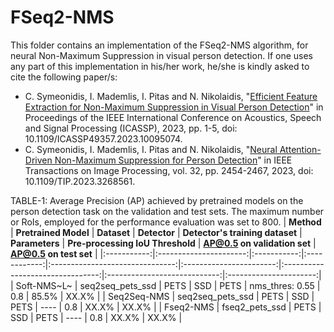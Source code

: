 FSeq2-NMS
======

This folder contains an implementation of the FSeq2-NMS algorithm, for neural Non-Maximum Suppression in visual person detection. If one uses any part of this implementation in his/her work, he/she is kindly asked to cite the following paper/s:

- C. Symeonidis, I. Mademlis, I. Pitas and N. Nikolaidis, "[Efficient Feature Extraction for Non-Maximum Suppression in Visual Person Detection](https://ieeexplore.ieee.org/document/10095074)" in Proceedings of the IEEE International Conference on Acoustics, Speech and Signal Processing (ICASSP), 2023, pp. 1-5, doi: 10.1109/ICASSP49357.2023.10095074.
- C. Symeonidis, I. Mademlis, I. Pitas and N. Nikolaidis, "[Neural Attention-Driven Non-Maximum Suppression for Person Detection](https://ieeexplore.ieee.org/abstract/document/10107719)" in IEEE Transactions on Image Processing, vol. 32, pp. 2454-2467, 2023, doi: 10.1109/TIP.2023.3268561.


TABLE-1: Average Precision (AP) achieved by pretrained models on the person detection task on the validation and test sets. The maximum number or RoIs, employed for the performance evaluation was set to 800.
| **Method**  |  **Pretrained Model**  | **Dataset** | **Detector** | **Detector's training dataset** | **Parameters** | **Pre-processing IoU Threshold** | **AP@0.5 on validation set** | **AP@0.5 on test set** |
|:-----------:|:----------------------:|:-----------:|:------------:|:-------------------------------:|:-----------------------:|:--------------------------------:|:----------------------------:|:----------------------:|
|  Soft-NMS~L~  |   seq2seq_pets_ssd   |     PETS    |      SSD     |              PETS               |     nms_thres: 0.55     |               0.8               |             85.5%            |          XX.X%         |
|  Seq2Seq-NMS  |   seq2seq_pets_ssd   |     PETS    |      SSD     |              PETS               |          ----           |               0.8               |             XX.X%            |          XX.X%         |
|   Fseq2-NMS   |    fseq2_pets_ssd    |     PETS    |      SSD     |              PETS               |          ----           |               0.8               |             XX.X%            |          XX.X%         |
